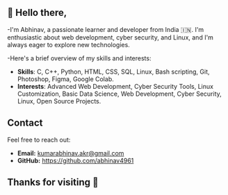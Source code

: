 
## 👋 Hello there,
-I'm Abhinav, a passionate learner and developer from India 🇮🇳. 
I'm enthusiastic about web development, cyber security, and Linux, and I'm always eager to explore new technologies.

-Here's a brief overview of my skills and interests:

- **Skills**: C, C++, Python, HTML, CSS, SQL, Linux, Bash scripting, Git, Photoshop, Figma, Google Colab.
- **Interests**: Advanced Web Development, Cyber Security Tools, Linux Customization, Basic Data Science, Web Development, Cyber Security, Linux, Open Source Projects.

## Contact
Feel free to reach out:

- **Email:** kumarabhinav.akr@gmail.com
- **GitHub:** https://github.com/abhinav4961

Thanks for visiting 🚀
-  

<!---
abhinav4961/abhinav4961 is a ✨ special ✨ repository because its `README.md` (this file) appears on your GitHub profile.
You can click the Preview link to take a look at your changes.
--->
